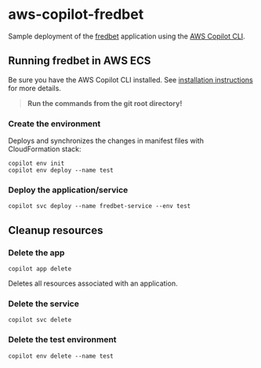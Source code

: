 # aws-copilot-fredbet

Sample deployment of the [fredbet](https://github.com/fred4jupiter/fredbet) application using 
the [AWS Copilot CLI](https://aws.github.io/copilot-cli/).

## Running fredbet in AWS ECS

Be sure you have the AWS Copilot CLI installed. See [installation instructions](https://aws.github.io/copilot-cli/docs/getting-started/install/)
for more details.

>**Run the commands from the git root directory!**

### Create the environment

Deploys and synchronizes the changes in manifest files with CloudFormation stack:

    copilot env init
    copilot env deploy --name test

### Deploy the application/service

    copilot svc deploy --name fredbet-service --env test

## Cleanup resources

### Delete the app

    copilot app delete

Deletes all resources associated with an application.

### Delete the service

    copilot svc delete

### Delete the test environment

    copilot env delete --name test